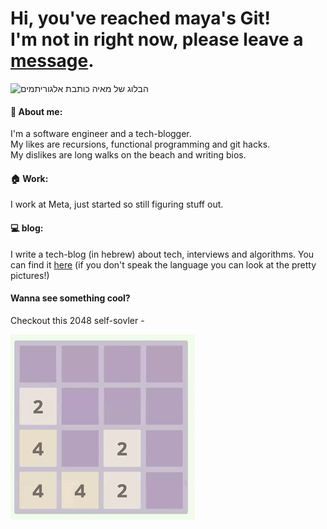 # Hi, you've reached maya's Git! <br>I'm not in right now, please leave a [message](https://algoritmim.co.il/contact/).

<img src="https://algoritmim.co.il/wp-content/uploads/2019/09/cropped-maya-banner-1.png" alt="הבלוג של מאיה כותבת אלגוריתמים">

#### :raising_hand: About me:
I'm a software engineer and a tech-blogger.<br>
My likes are recursions, functional programming and git hacks.<br>
My dislikes are long walks on the beach and writing bios.<br>

#### :house: Work:<br>
I work at Meta, just started so still figuring stuff out.

#### :computer: blog:
I write a tech-blog (in hebrew) about tech, interviews and algorithms. You can find it [here](https://algoritmim.co.il/) (if you don't speak the language you can look at the pretty pictures!)

#### Wanna see something cool?
Checkout this 2048 self-sovler - 

[![](2048-self-solver.gif)](https://mgershovitz.github.io/2048-solver/)
